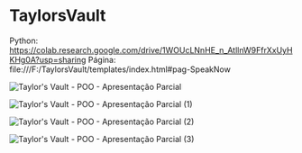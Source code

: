 # TaylorsVault

Python: https://colab.research.google.com/drive/1WOUcLNnHE_n_AtllnW9FfrXxUyHKHg0A?usp=sharing
Página: file:///F:/TaylorsVault/templates/index.html#pag-SpeakNow

![Taylor's Vault - POO - Apresentação Parcial](https://github.com/laliahaidara/TaylorsVault/assets/106777823/19186141-1a61-4d0c-9f98-9e8bc322cac4)

![Taylor's Vault - POO - Apresentação Parcial (1)](https://github.com/laliahaidara/TaylorsVault/assets/106777823/5ad8ef74-6feb-446d-8293-621f2d095292)

![Taylor's Vault - POO - Apresentação Parcial (2)](https://github.com/laliahaidara/TaylorsVault/assets/106777823/e1d53214-1333-4bfd-8322-81d3d412763f)

![Taylor's Vault - POO - Apresentação Parcial (3)](https://github.com/laliahaidara/TaylorsVault/assets/106777823/00c1c69f-a517-4a9e-80ab-856b0e9d1455)
